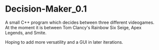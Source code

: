 # Decision-Maker_0.1
A small C++ program which decides between three different videogames.
At the moment it is between Tom Clancy's Rainbow Six Seige, Apex Legends, and Smite.

Hoping to add more versatility and a GUI in later iterations.
